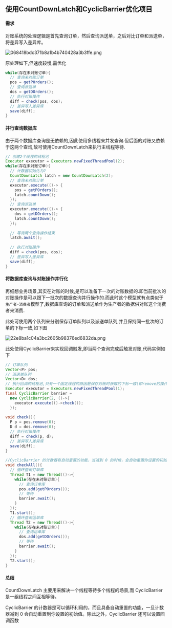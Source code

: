 ## 使用CountDownLatch和CyclicBarrier优化项目

####  需求

对账系统的处理逻辑是首先查询订单，然后查询派送单，之后对比订单和派送单，将差异写入差异库。

![068418bdc371b8a1b4b740428a3b3ffe.png](http://ww1.sinaimg.cn/large/8bb38904gy1gasy7bs8dkj20vq0hen0j.jpg)

原处理如下,但速度较慢,需优化

```java
while(存在未对账订单){
  // 查询未对账订单
  pos = getPOrders();
  // 查询派送单
  dos = getDOrders();
  // 执行对账操作
  diff = check(pos, dos);
  // 差异写入差异库
  save(diff);
} 
```

#### 并行查询数据库

由于两个数据库查询是无依赖的,因此使用多线程来并发查询.但后面的对账又依赖于这两个查询,故可使用CountDownLatch来执行主线程等待.

```java
// 创建2个线程的线程池
Executor executor = Executors.newFixedThreadPool(2);
while(存在未对账订单){
  // 计数器初始化为2
  CountDownLatch latch = new CountDownLatch(2);
  // 查询未对账订单
  executor.execute(()-> {
    pos = getPOrders();
    latch.countDown();
  });
  // 查询派送单
  executor.execute(()-> {
    dos = getDOrders();
    latch.countDown();
  });
  
  // 等待两个查询操作结束
  latch.await();
  
  // 执行对账操作
  diff = check(pos, dos);
  // 差异写入差异库
  save(diff);
}
```

####  将数据库查询与对账操作并行化

再细想业务场景,其实在对账的时候,是可以准备下一次的对账数据的.即当前批次的对账操作是可以跟下一批次的数据查询并行操作的.而此时这个模型就有点类似于`生产者-消费者`模型了,数据库查询的订单和派送单作为生产者的数据供对账这个消费者来消费.

此处可使用两个队列来分别保存订单队列以及派送单队列,并且保持同一批次的订单的下标一致,如下图

![22e8ba1c04a3bc2605b98376ed6832da.png](http://ww1.sinaimg.cn/large/8bb38904gy1gasygypzjij20vq0clwfo.jpg)

此处使用CyclicBarrier来实现回调触发,即当两个查询完成后触发对账,代码实例如下

```java
// 订单队列
Vector<P> pos;
// 派送单队列
Vector<D> dos;
// 执行回调的线程池,只有一个固定线程的原因是保存对账时获取的下标一致(即remove的操作一次只有一个) 
Executor executor = Executors.newFixedThreadPool(1);
final CyclicBarrier barrier =
  new CyclicBarrier(2, ()->{
    executor.execute(()->check());
  });
  
void check(){
  P p = pos.remove(0);
  D d = dos.remove(0);
  // 执行对账操作
  diff = check(p, d);
  // 差异写入差异库
  save(diff);
}
  
//CyclicBarrier 的计数器有自动重置的功能，当减到 0 的时候，会自动重置你设置的初始值。
void checkAll(){
  // 循环查询订单库
  Thread T1 = new Thread(()->{
    while(存在未对账订单){
      // 查询订单库
      pos.add(getPOrders());
      // 等待
      barrier.await();
    }
  });
  T1.start();  
  // 循环查询运单库
  Thread T2 = new Thread(()->{
    while(存在未对账订单){
      // 查询运单库
      dos.add(getDOrders());
      // 等待
      barrier.await();
    }
  });
  T2.start();
}
```

#### 总结

CountDownLatch 主要用来解决一个线程等待多个线程的场景,而 CyclicBarrier 是一组线程之间互相等待。

CyclicBarrier 的计数器是可以循环利用的，而且具备自动重置的功能，一旦计数器减到 0 会自动重置到你设置的初始值。除此之外，CyclicBarrier 还可以设置回调函数

